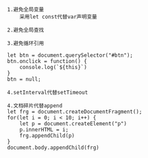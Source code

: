 #### 
    1.避免全局变量
        采用let const代替var声明变量  

    2.避免全局查找

    3.避免循环引用

    let btn = document.querySelector("#btn");
    btn.onclick = function() {
        console.log(`${this}`)
    }
    btn = null;

    4.setInterval代替setTimeout

    4.文档碎片代替append
    let frg = document.createDocumentFragment();
    for(let i = 0; i < 10; i++) {
        let p = document.createElement("p")
        p.innerHTML = i;
        frg.appendChild(p)
    }
    document.body.appendChild(frg)
    
